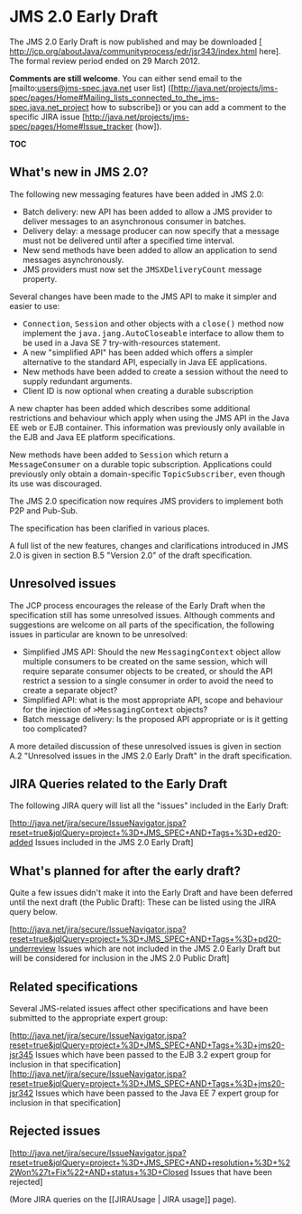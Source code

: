 # JMS 2.0 Early Draft

The JMS 2.0 Early Draft is now published and may be downloaded [ http://jcp.org/aboutJava/communityprocess/edr/jsr343/index.html here]. The formal review period ended on 29 March 2012. 

**Comments are still welcome**. You can either send email to the  [mailto:users@jms-spec.java.net user list] ([http://java.net/projects/jms-spec/pages/Home#Mailing_lists_connected_to_the_jms-spec.java.net_project how to  subscribe]) or you can add a comment to the specific JIRA issue [http://java.net/projects/jms-spec/pages/Home#Issue_tracker (how]).

__TOC__

## What's new in JMS 2.0? 

The following new messaging features have been added in JMS 2.0:

* Batch delivery: new API has been added to allow a JMS provider to deliver messages to an asynchronous consumer in batches.
* Delivery delay: a message producer can now specify that a message must not be delivered until after a specified time interval.
* New send methods have been added to allow an application to send messages asynchronously.
* JMS providers must now set the <tt>JMSXDeliveryCount</tt> message property.

Several changes have been made to the JMS API to make it simpler and easier to use:

* <tt>Connection</tt>, <tt>Session</tt> and other objects with a <tt>close()</tt> method now implement the <tt>java.jang.AutoCloseable</tt> interface to allow them to be used in a Java SE 7 try-with-resources statement.
* A new "simplified API" has been added which offers a simpler alternative to the standard API, especially in Java EE applications.
* New methods have been added to create a session without the need to supply redundant arguments.
* Client ID is now optional when creating a durable subscription

A new chapter has been added which describes some additional restrictions and behaviour which apply when using the JMS API in the Java EE web or EJB container. This information was previously only available in the EJB and Java EE platform specifications.

New methods have been added to <tt>Session</tt> which return a <tt>MessageConsumer</tt> on a durable topic subscription. Applications could previously only obtain a domain-specific <tt>TopicSubscriber</tt>, even though its use was discouraged.

The JMS 2.0 specification now requires JMS providers to implement both P2P and Pub-Sub.

The specification has been clarified in various places.

A full list of the new features, changes and clarifications introduced in JMS 2.0 is given in section B.5 "Version 2.0" of the draft specification. 

##  Unresolved issues

The JCP process encourages the release of the Early Draft when the specification still has some unresolved issues. Although comments and suggestions are welcome on all parts of the specification, the following issues in particular are known to be unresolved:

* Simplified JMS API: Should the new <tt>MessagingContext</tt> object allow multiple consumers to be created on the same session, which will require separate consumer objects to be created, or should the API restrict a session to a single consumer in order to avoid the need to create a separate object?
* Simplified API: what is the most appropriate API, scope and behaviour for the injection of <tt>>MessagingContext</tt> objects?
* Batch message delivery: Is the proposed API appropriate or is it getting too complicated?

A more detailed discussion of these unresolved issues is given in section A.2 "Unresolved issues in the JMS 2.0 Early Draft" in the draft specification.

##  JIRA Queries related to the Early Draft

The following JIRA query will list all the "issues" included in the Early Draft: <br/>

[http://java.net/jira/secure/IssueNavigator.jspa?reset=true&jqlQuery=project+%3D+JMS_SPEC+AND+Tags+%3D+ed20-added Issues included in the JMS 2.0 Early Draft]<br/>

##  What's planned for after the early draft? 

Quite a few issues didn't make it into the Early Draft and have been deferred until the next draft (the Public Draft): These can be listed using the JIRA query below.

[http://java.net/jira/secure/IssueNavigator.jspa?reset=true&jqlQuery=project+%3D+JMS_SPEC+AND+Tags+%3D+pd20-underreview Issues which are not included in the JMS 2.0 Early Draft but will be considered for inclusion in the JMS 2.0 Public Draft]<br/>

##  Related specifications

Several JMS-related issues affect other specifications and have been submitted to the appropriate expert group: <br/>

[http://java.net/jira/secure/IssueNavigator.jspa?reset=true&jqlQuery=project+%3D+JMS_SPEC+AND+Tags+%3D+jms20-jsr345 Issues which have been passed to the EJB 3.2 expert group for inclusion in that specification]<br/>
[http://java.net/jira/secure/IssueNavigator.jspa?reset=true&jqlQuery=project+%3D+JMS_SPEC+AND+Tags+%3D+jms20-jsr342 Issues which have been passed to the Java EE 7  expert group for inclusion in that specification]<br/>

##  Rejected issues

[http://java.net/jira/secure/IssueNavigator.jspa?reset=true&jqlQuery=project+%3D+JMS_SPEC+AND+resolution+%3D+%22Won%27t+Fix%22+AND+status+%3D+Closed Issues that have been rejected]

(More JIRA queries on the [[JIRAUsage | JIRA usage]] page).

